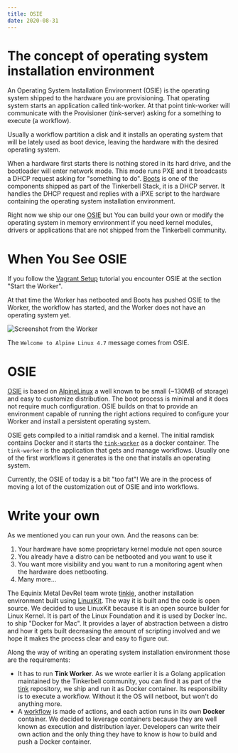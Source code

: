 ```yaml
---
title: OSIE
date: 2020-08-31
---
```


# The concept of operating system installation environment

An Operating System Installation Environment (OSIE) is the operating system shipped to the hardware you are provisioning. That operating system starts an application called tink-worker. At that point tink-worker will communicate with the Provisioner (tink-server) asking for a something to execute (a workflow).

Usually a workflow partition a disk and it installs an operating system that will be lately used as boot device, leaving the hardware with the desired operating system.

When a hardware first starts there is nothing stored in its hard drive, and the bootloader will enter network mode. This mode runs PXE and it broadcasts a DHCP request asking for "something to do". [Boots](/services/boots) is one of the components shipped as part of the Tinkerbell Stack, it is a DHCP server. It handles the DHCP request and replies with a iPXE script to the hardware containing the operating system installation environment.

Right now we ship our one [OSIE](https://github.com/tinkerbell/osie) but You can build your own or modify the operating system in memory environment if you need kernel modules, drivers or applications that are not shipped from the Tinkerbell community.

# When You See OSIE

If you follow the [Vagrant Setup](/setup/local-vagrant) tutorial you encounter OSIE at the section "Start the Worker".

At that time the Worker has netbooted and Boots has pushed OSIE to the Worker, the workflow has started, and the Worker does not have an operating system yet.

![Screenshot from the Worker](/images/vagrant-setup-vbox-worker.png)

The `Welcome to Alpine Linux 4.7` message comes from OSIE.

# OSIE

[OSIE](https://github.com/tinkerbell/osie) is based on [AlpineLinux](https://alpinelinux.org/) a well known to be small (~130MB of storage) and easy to customize distribution. The boot process is minimal and it does not require much configuration. OSIE builds on that to provide an environment capable of running the right actions required to configure your Worker and install a persistent operating system.

OSIE gets compiled to a initial ramdisk and a kernel. The initial ramdisk contains Docker and it starts the [`tink-worker`](/services/tink) as a docker container. The `tink-worker` is the application that gets and manage workflows. Usually one of the first workflows it generates is the one that installs an operating system.

Currently, the OSIE of today is a bit "too fat"! We are in the process of moving a lot of the customization out of OSIE and into workflows.

# Write your own

As we mentioned you can run your own. And the reasons can be:

1. Your hardware have some proprietary kernel module not open source
2. You already have a distro can be netbooted and you want to use it
3. You want more visibility and you want to run a monitoring agent when the hardware does netbooting.
4. Many more...

The Equinix Metal DevRel team wrote [tinkie](https://github.com/gianarb/tinkie), another installation environment built using [LinuxKit](https://github.com/linuxkit/linuxkit). The way it is built and the code is open source. We decided to use LinuxKit because it is an open source builder for Linux Kernel. It is part of the Linux Foundation and it is used by Docker Inc. to ship "Docker for Mac". It provides a layer of abstraction between a distro and how it gets built decreasing the amount of scripting involved and we hope it makes the process clear and easy to figure out.

Along the way of writing an operating system installation environment those are the requirements:

* It has to run **Tink Worker**. As we wrote earlier it is a Golang application maintained by the Tinkerbell community, you can find it as part of the [tink](https://github.com/tinkerbell/tink) repository, we ship and run it as Docker container. Its responsibility is to execute a workflow. Without it the OS will netboot, but won't do anything more.
* A [workflow](/workflows) is made of actions, and each action runs in its own **Docker** container. We decided to leverage containers because they are well known as execution and distribution layer. Developers can write their own action and the only thing they have to know is how to build and push a Docker container.
